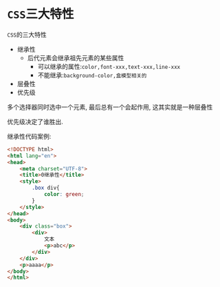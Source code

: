 # `CSS`三大特性

`CSS`的三大特性

- 继承性
  - 后代元素会继承祖先元素的某些属性
    - 可以继承的属性:`color,font-xxx,text-xxx,line-xxx`
    - 不能继承:`background-color,盒模型相关的`
- 层叠性
- 优先级

多个选择器同时选中一个元素, 最后总有一个会起作用, 这其实就是一种层叠性

优先级决定了谁胜出.

继承性代码案例:

```html
<!DOCTYPE html>
<html lang="en">
<head>
    <meta charset="UTF-8">
    <title>0继承性</title>
    <style>
        .box div{
            color: green;
        }
    </style>
</head>
<body>
    <div class="box">
        <div>
            文本
            <p>abc</p>
        </div>
    </div>
    <p>aaaa</p>
</body>
</html>
```
